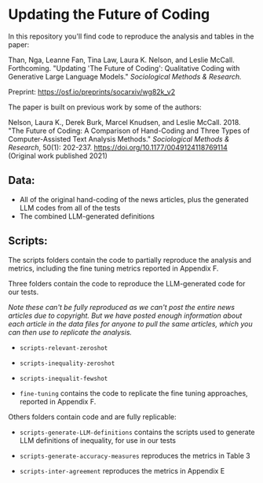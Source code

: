 # Updating the Future of Coding

In this repository you'll find code to reproduce the analysis and tables in the paper:

Than, Nga, Leanne Fan, Tina Law, Laura K. Nelson, and Leslie McCall. Forthcoming. "Updating 'The Future of Coding': Qualitative Coding with Generative Large Language Models." _Sociological Methods & Research._

Preprint: https://osf.io/preprints/socarxiv/wg82k_v2

The paper is built on previous work by some of the authors:  
  
Nelson, Laura K., Derek Burk, Marcel Knudsen, and Leslie McCall. 2018. "The Future of Coding: A Comparison of Hand-Coding and Three Types of Computer-Assisted Text Analysis Methods." _Sociological Methods & Research_, 50(1): 202-237. https://doi.org/10.1177/0049124118769114 (Original work published 2021)

## Data:
- All of the original hand-coding of the news articles, plus the generated LLM codes from all of the tests
- The combined LLM-generated definitions

## Scripts:

The scripts folders contain the code to partially reproduce the analysis and metrics, including the fine tuning metrics reported in Appendix F.

Three folders contain the code to reproduce the LLM-generated code for our tests.

*Note these can't be fully reproduced as we can't post the entire news articles due to copyright. But we have posted enough information about each article in the data files for anyone to pull the same articles, which you can then use to replicate the analysis.*

* `scripts-relevant-zeroshot`
* `scripts-inequality-zeroshot`
* `scripts-inequalit-fewshot`

* `fine-tuning` contains the code to replicate the fine tuning approaches, reported in Appendix F. 

Others folders contain code and are fully replicable:

* `scripts-generate-LLM-definitions` contains the scripts used to generate LLM definitions of inequality, for use in our tests

* `scripts-generate-accuracy-measures` reproduces the metrics in Table 3

* `scripts-inter-agreement` reproduces the metrics in Appendix E
